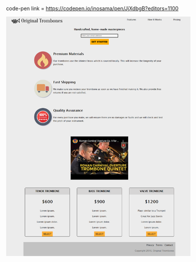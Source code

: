 code-pen link = https://codepen.io/inosama/pen/JjXdbgB?editors=1100

![Product Landing Page](https://github.com/ishwar-soni/fcc/blob/master/Responsive%20Web%20Design%20Projects/Build%20a%20Product%20Landing%20Page/product%20landing%20form.png)
